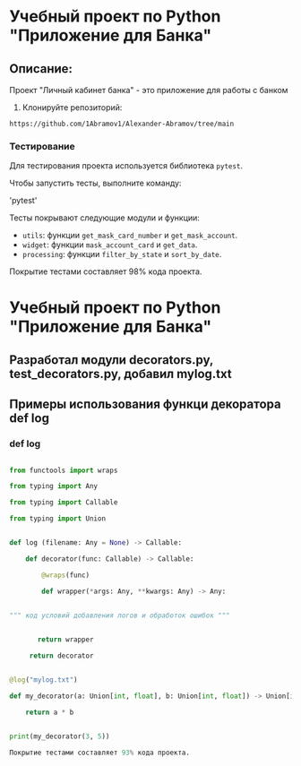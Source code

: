 # Учебный проект по Python "Приложение для Банка" 

## Описание:

Проект "Личный кабинет банка" -  это приложение для работы с банком

1. Клонируйте репозиторий:
```
https://github.com/1Abramov1/Alexander-Abramov/tree/main
```

### Тестирование

Для тестирования проекта используется библиотека `pytest`. 

Чтобы запустить тесты, выполните команду:

'pytest'

Тесты покрывают следующие модули и функции:
- `utils`: функции `get_mask_card_number` и `get_mask_account`.
- `widget`: функции `mask_account_card` и `get_data`.
- `processing`: функции `filter_by_state` и `sort_by_date`.

Покрытие тестами составляет 98% кода проекта.


# Учебный проект по Python "Приложение для Банка" 


## Разработал модули decorators.py, test_decorators.py, добавил mylog.txt


## Примеры использования функци декоратора def log


### def log

```python

from functools import wraps

from typing import Any

from typing import Callable

from typing import Union


def log (filename: Any = None) -> Callable:

    def decorator(func: Callable) -> Callable:

        @wraps(func)

        def wrapper(*args: Any, **kwargs: Any) -> Any:


""" код условий добавления логов и обработок ошибок """

        
       return wrapper

     return decorator


@log("mylog.txt")

def my_decorator(a: Union[int, float], b: Union[int, float]) -> Union[int, float]:

    return a * b


print(my_decorator(3, 5))

Покрытие тестами составляет 93% кода проекта.